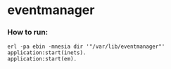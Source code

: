 # eventmanager

### How to run:

```
erl -pa ebin -mnesia dir '"/var/lib/eventmanager"'
application:start(inets).
application:start(em).
```